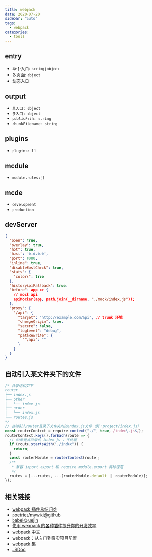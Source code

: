 ```yaml
---
title: webpack
date: 2020-07-20
sidebar: "auto"
tags:
  - webpack
categories:
  - tools
---
```


## entry

- 单个入口: `string|object`
- 多页面: `object`
- 动态入口

## output

- `单入口: object`
- `多入口: object`
- `publicPath: string`
- `chunkFilename: string`

## plugins

- `plugins: []`

## module

- `module.rules:[]`

## mode

- `development`
- `production`

## devServer

```json
{
  "open": true,
  "overlay": true,
  "hot": true,
  "host": "0.0.0.0",
  "port": 8080,
  "inline": true,
  "disableHostCheck": true,
  "stats": {
    "colors": true
  },
  "historyApiFallback": true,
  "before": app => {
    // mock api
    apiMocker(app, path.join(__dirname, "./mock/index.js"));
  },
  "proxy": {
    "/api": {
      "target": "http://example.com/api", // trunk 环境
      "changeOrigin": true,
      "secure": false,
      "logLevel": "debug",
      "pathRewrite": {
        "^/api": ""
      }
    }
  }
}
```

## 自动引入某文件夹下的文件

```js
/* 目录结构如下
router
├── index.js
├── other
│   └── index.js
├── order
│   └── index.js
└── routes.js
*/
// 自动引入router目录下文件夹内的index.js文件（例：project/index.js）
const routerContext = require.context("./", true, /index\.js$/);
routerContext.keys().forEach(route => {
  // 如果是根目录的 index.js 、不处理
  if (route.startsWith("./index")) {
    return;
  }
  const routerModule = routerContext(route);
  /**
   * 兼容 import export 和 require module.export 两种规范
   */
  routes = [...routes, ...(routerModule.default || routerModule)];
});
```

## 相关链接

- [webpack 插件总结归类](https://segmentfault.com/a/1190000016816813)
- [poetries/mywiki@github](https://github.com/poetries/mywiki/wiki/webpack)
- [babel@juejin](https://juejin.im/post/5c20e870e51d4548ac6f6956)
- [使用 webpack 的各种插件提升你的开发效率](https://juejin.im/post/5c8852f95188257a323f5cee)
- [webpack 中文](https://doc.webpack-china.org/guides/)
- [webpack：从入门到真实项目配置](https://juejin.im/post/59bb37fa6fb9a00a554f89d2)
- [webpack 集](https://github.com/poetries/mywiki/wiki/webpack)
- [JSDoc](http://usejsdoc.org/index.html)
